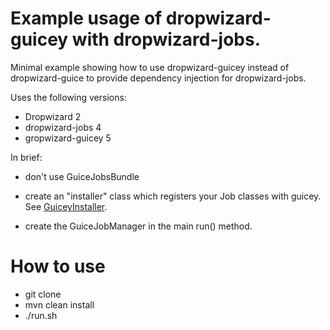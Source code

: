 # Example usage of dropwizard-guicey with dropwizard-jobs.

Minimal example showing how to use dropwizard-guicey instead of dropwizard-guice to provide dependency injection for dropwizard-jobs.

Uses the following versions:

* Dropwizard 2
* dropwizard-jobs 4
* gropwizard-guicey 5

In brief:

* don't use GuiceJobsBundle

* create an "installer" class which registers your Job classes with guicey. See [GuiceyInstaller](GuiceyInstaller.java).

* create the GuiceJobManager in the main run() method.

# How to use

* git clone
* mvn clean install
* ./run.sh